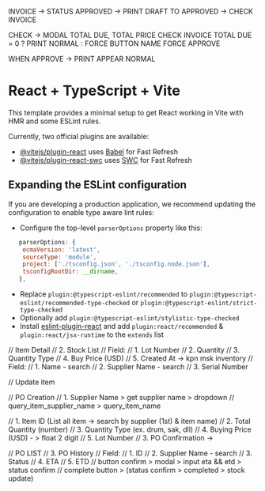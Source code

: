 INVOICE -> STATUS APPROVED -> PRINT
DRAFT TO APPROVED -> CHECK INVOICE

CHECK -> MODAL TOTAL DUE, TOTAL PRICE
CHECK INVOICE TOTAL DUE = 0 ? PRINT NORMAL : FORCE BUTTON NAME FORCE APPROVE

WHEN APPROVE -> PRINT APPEAR NORMAL

# React + TypeScript + Vite

This template provides a minimal setup to get React working in Vite with HMR and some ESLint rules.

Currently, two official plugins are available:

- [@vitejs/plugin-react](https://github.com/vitejs/vite-plugin-react/blob/main/packages/plugin-react/README.md) uses [Babel](https://babeljs.io/) for Fast Refresh
- [@vitejs/plugin-react-swc](https://github.com/vitejs/vite-plugin-react-swc) uses [SWC](https://swc.rs/) for Fast Refresh

## Expanding the ESLint configuration

If you are developing a production application, we recommend updating the configuration to enable type aware lint rules:

- Configure the top-level `parserOptions` property like this:

```js
   parserOptions: {
    ecmaVersion: 'latest',
    sourceType: 'module',
    project: ['./tsconfig.json', './tsconfig.node.json'],
    tsconfigRootDir: __dirname,
   },
```

- Replace `plugin:@typescript-eslint/recommended` to `plugin:@typescript-eslint/recommended-type-checked` or `plugin:@typescript-eslint/strict-type-checked`
- Optionally add `plugin:@typescript-eslint/stylistic-type-checked`
- Install [eslint-plugin-react](https://github.com/jsx-eslint/eslint-plugin-react) and add `plugin:react/recommended` & `plugin:react/jsx-runtime` to the `extends` list

// Item Detail
// 2. Stock List
// Field:
// 1. Lot Number
// 2. Quantity
// 3. Quantity Type
// 4. Buy Price (USD)
// 5. Created At -> kpn msk inventory
// Field:
// 1. Name - search
// 2. Supplier Name - search
// 3. Serial Number

// Update item

// PO Creation
// 1. Supplier Name > get supplier name > dropdown
// query_item_supplier_name > query_item_name

// 1. Item ID (List all item -> search by supplier (1st) & item name)
// 2. Total Quantity (number)
// 3. Quantity Type (ex. drum, sak, dll)
// 4. Buying Price (USD) - > float 2 digit
// 5. Lot Number
// 3. PO Confirmation ->

// PO LIST
// 3. PO History
// Field:
// 1. ID
// 2. Supplier Name - search
// 3. Status
// 4. ETA
// 5. ETD
// button confirm > modal > input eta && etd > status confirm
// complete button > (status confirm > completed > stock update)
